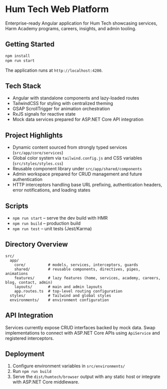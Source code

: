 # Hum Tech Web Platform

Enterprise-ready Angular application for Hum Tech showcasing services, Harm Academy programs, careers, insights, and admin tooling.

## Getting Started

```bash
npm install
npm run start
```

The application runs at `http://localhost:4200`.

## Tech Stack

- Angular with standalone components and lazy-loaded routes
- TailwindCSS for styling with centralized theming
- GSAP ScrollTrigger for animation orchestration
- RxJS signals for reactive state
- Mock data services prepared for ASP.NET Core API integration

## Project Highlights

- Dynamic content sourced from strongly typed services (`src/app/core/services`)
- Global color system via `tailwind.config.js` and CSS variables (`src/styles/styles.css`)
- Reusable component library under `src/app/shared/components`
- Admin workspace prepared for CRUD management and future authentication
- HTTP interceptors handling base URL prefixing, authentication headers, error notifications, and loading states

## Scripts

- `npm run start` – serve the dev build with HMR
- `npm run build` – production build
- `npm run test` – unit tests (Jest/Karma)

## Directory Overview

```
src/
  app/
    core/          # models, services, interceptors, guards
    shared/        # reusable components, directives, pipes, animations
    features/      # lazy features (home, services, academy, careers, blog, contact, admin)
    layouts/       # main and admin layouts
    app.routes.ts  # top-level routing configuration
  styles/          # Tailwind and global styles
  environments/    # environment configuration
```

## API Integration

Services currently expose CRUD interfaces backed by mock data. Swap implementations to connect with ASP.NET Core APIs using `ApiService` and registered interceptors.

## Deployment

1. Configure environment variables in `src/environments/`
2. Run `npm run build`
3. Serve the `dist/humtech/browser` output with any static host or integrate with ASP.NET Core middleware.
